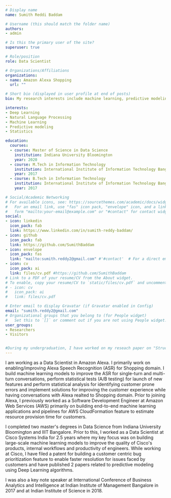 ```yaml
---
# Display name
name: Sumith Reddi Baddam

# Username (this should match the folder name)
authors:
- admin

# Is this the primary user of the site?
superuser: true

# Role/position
role: Data Scientist

# Organizations/Affiliations
organizations:
- name: Amazon Alexa Shopping
  url: ""

# Short bio (displayed in user profile at end of posts)
bio: My research interests include machine learning, predictive modeling and natural language processing.

interests:
- Deep Learning
- Natural Language Processing
- Machine Learning
- Predictive modeling
- Statistics

education:
  courses:
  - course: Master of Science in Data Science
    institution: Indiana University Bloomington
    year: 2020
  - course: M.Tech in Information Technology
    institution: International Institute of Information Technology Bangalore
    year: 2017
  - course: B.Tech in Information Technology
    institution: International Institute of Information Technology Bangalore
    year: 2017

# Social/Academic Networking
# For available icons, see: https://sourcethemes.com/academic/docs/widgets/#icons
#   For an email link, use "fas" icon pack, "envelope" icon, and a link in the
#   form "mailto:your-email@example.com" or "#contact" for contact widget.
social:
- icon: linkedin
  icon_pack: fab
  link: https://www.linkedin.com/in/sumith-reddy-baddam/
- icon: github
  icon_pack: fab
  link: https://github.com/SumithBaddam
- icon: envelope
  icon_pack: fas
  link: "mailto:sumith.reddy2@gmail.com" #'#contact'  # For a direct email link, use "mailto:test@example.org".
- icon: cv
  icon_pack: ai
  link: files/cv.pdf #https://github.com/SumithBaddam
# Link to a PDF of your resume/CV from the About widget.
# To enable, copy your resume/CV to `static/files/cv.pdf` and uncomment the lines below.
# - icon: cv
#   icon_pack: ai
#   link: files/cv.pdf

# Enter email to display Gravatar (if Gravatar enabled in Config)
email: "sumith.reddy2@gmail.com"
# Organizational groups that you belong to (for People widget)
#   Set this to `[]` or comment out if you are not using People widget.
user_groups:
- Researchers
- Visitors


#During my undergraduation, I have worked on my reseach paper on "Structuring insights from customer reviews of products using NLP" working under the guidance of Prof. Dinesh Babu Jayagopi.
---
```

I am working as a Data Scientist in Amazon Alexa. I primarily work on enabling/improving Alexa Speech Recognition (ASR) for Shopping domain. I build machine learning models to improve the ASR for single-turn and multi-turn conversations, perform statistical tests (A/B testing) for launch of new features and perform statistical analysis for identifying customer prone errors and implement solutions for improving the customer experience while having conversations with Alexa realted to Shopping domain. Prior to joining Alexa, I previously worked as a Software Development Engineer at Amazon Web Services (AWS) primarily on building end-to-end machine learning applications and pipelines for AWS CloudFormation feature to estimate resource provision time for customers. 

I completed two master's degrees in Data Science from Indiana University Bloomington and IIIT Bangalore. Prior to this, I worked as a Data Scientist at Cisco Systems India for 2.5 years where my key focus was on building large-scale machine learning models to improve the quality of Cisco's products, internal workflows and productivity of engineers. While working at Cisco, I have filed a patent for building a customer centric bug prioritization feature to enable faster resolution for issues faced by customers and have published 2 papers related to predictive modeling using Deep Learning algorithms.

I was also a key note speaker at International Conference of Business Analytics and Intelligence at Indian Institute of Management Bangalore in 2017 and at Indian Institute of Science in 2018.
